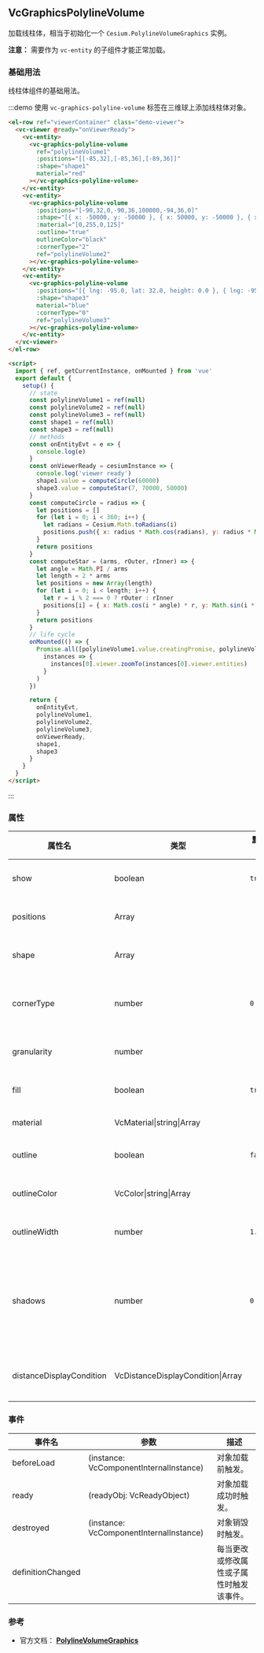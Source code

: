 ## VcGraphicsPolylineVolume

加载线柱体，相当于初始化一个 `Cesium.PolylineVolumeGraphics` 实例。

**注意：** 需要作为 `vc-entity` 的子组件才能正常加载。

### 基础用法

线柱体组件的基础用法。

:::demo 使用 `vc-graphics-polyline-volume` 标签在三维球上添加线柱体对象。

```html
<el-row ref="viewerContainer" class="demo-viewer">
  <vc-viewer @ready="onViewerReady">
    <vc-entity>
      <vc-graphics-polyline-volume
        ref="polylineVolume1"
        :positions="[[-85,32],[-85,36],[-89,36]]"
        :shape="shape1"
        material="red"
      ></vc-graphics-polyline-volume>
    </vc-entity>
    <vc-entity>
      <vc-graphics-polyline-volume
        :positions="[-90,32,0,-90,36,100000,-94,36,0]"
        :shape="[{ x: -50000, y: -50000 }, { x: 50000, y: -50000 }, { x: -50000, y: 50000 }, { x: -50000, y: 50000 }]"
        :material="[0,255,0,125]"
        :outline="true"
        outlineColor="black"
        :cornerType="2"
        ref="polylineVolume2"
      ></vc-graphics-polyline-volume>
    </vc-entity>
    <vc-entity>
      <vc-graphics-polyline-volume
        :positions="[{ lng: -95.0, lat: 32.0, height: 0.0 }, { lng: -95.0, lat: 36.0, height: 100000.0 }, { lng: -99.0, lat: 36.0, height: 200000.0 }]"
        :shape="shape3"
        material="blue"
        :cornerType="0"
        ref="polylineVolume3"
      ></vc-graphics-polyline-volume>
    </vc-entity>
  </vc-viewer>
</el-row>

<script>
  import { ref, getCurrentInstance, onMounted } from 'vue'
  export default {
    setup() {
      // state
      const polylineVolume1 = ref(null)
      const polylineVolume2 = ref(null)
      const polylineVolume3 = ref(null)
      const shape1 = ref(null)
      const shape3 = ref(null)
      // methods
      const onEntityEvt = e => {
        console.log(e)
      }
      const onViewerReady = cesiumInstance => {
        console.log('viewer ready')
        shape1.value = computeCircle(60000)
        shape3.value = computeStar(7, 70000, 50000)
      }
      const computeCircle = radius => {
        let positions = []
        for (let i = 0; i < 360; i++) {
          let radians = Cesium.Math.toRadians(i)
          positions.push({ x: radius * Math.cos(radians), y: radius * Math.sin(radians) })
        }
        return positions
      }
      const computeStar = (arms, rOuter, rInner) => {
        let angle = Math.PI / arms
        let length = 2 * arms
        let positions = new Array(length)
        for (let i = 0; i < length; i++) {
          let r = i % 2 === 0 ? rOuter : rInner
          positions[i] = { x: Math.cos(i * angle) * r, y: Math.sin(i * angle) * r }
        }
        return positions
      }
      // life cycle
      onMounted(() => {
        Promise.all([polylineVolume1.value.creatingPromise, polylineVolume2.value.creatingPromise, polylineVolume3.value.creatingPromise]).then(
          instances => {
            instances[0].viewer.zoomTo(instances[0].viewer.entities)
          }
        )
      })

      return {
        onEntityEvt,
        polylineVolume1,
        polylineVolume2,
        polylineVolume3,
        onViewerReady,
        shape1,
        shape3
      }
    }
  }
</script>
```

:::

### 属性

<!-- prettier-ignore -->
| 属性名 | 类型 | 默认值 | 描述 | 可选值 |
| ------ | ----- | ----- | -----| ------ |
| show | boolean | `true` | `optional` 指定 volume 是否显示。 |
| positions | Array | | `optional` 指定 volume 位置信息数组。 |
| shape | Array | | `optional` 指定表达 volume 拉伸的形状参数。 |
| cornerType | number | `0` | `optional` 指定 volume 转角类型。 **ROUNDED: 0, MITERED: 1, BEVELED: 2** |0/1/2|
| granularity | number | | `optional` 指定每个经度和纬度之间的角距离。 |
| fill | boolean | `true` | `optional` 指定 volume 是否填充材质。 |
| material | VcMaterial\|string\|Array | | `optional` 指定 volume 材质。 |
| outline | boolean | `false` | `optional` 指定 volume 是否绘制轮廓线。 |
| outlineColor | VcColor\|string\|Array | | `optional` 指定 volume 轮廓线颜色。 |
| outlineWidth | number | `1.0` | `optional` 指定 volume 轮廓线宽度。 |
| shadows | number | `0` | `optional` 指定 volume 是否投射或接受每个光源的阴影。**DISABLED: 0, ENABLED: 1, CAST_ONLY: 2, RECEIVE_ONLY: 3** |0/1/2/3|
| distanceDisplayCondition | VcDistanceDisplayCondition\|Array | | `optional` 指定 volume 随相机距离改变是否显示参数。 |

### 事件

| 事件名            | 参数                                    | 描述                                     |
| ----------------- | --------------------------------------- | ---------------------------------------- |
| beforeLoad        | (instance: VcComponentInternalInstance) | 对象加载前触发。                         |
| ready             | (readyObj: VcReadyObject)               | 对象加载成功时触发。                     |
| destroyed         | (instance: VcComponentInternalInstance) | 对象销毁时触发。                         |
| definitionChanged |                                         | 每当更改或修改属性或子属性时触发该事件。 |

### 参考

- 官方文档： **[PolylineVolumeGraphics](https://cesium.com/docs/cesiumjs-ref-doc/PolylineVolumeGraphics.html)**
